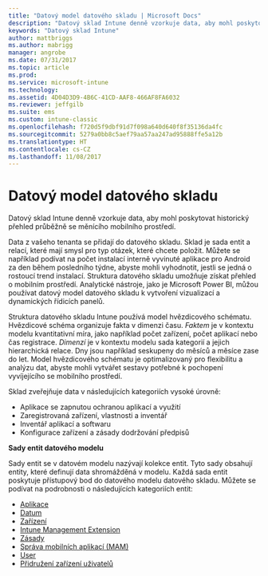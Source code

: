 ```yaml
---
title: "Datový model datového skladu | Microsoft Docs"
description: "Datový sklad Intune denně vzorkuje data, aby mohl poskytovat historický přehled průběžně se měnícího mobilního prostředí."
keywords: "Datový sklad Intune"
author: mattbriggs
ms.author: mabrigg
manager: angrobe
ms.date: 07/31/2017
ms.topic: article
ms.prod: 
ms.service: microsoft-intune
ms.technology: 
ms.assetid: 4D04D3D9-4B6C-41CD-AAF8-466AF8FA6032
ms.reviewer: jeffgilb
ms.suite: ems
ms.custom: intune-classic
ms.openlocfilehash: f720d5f9dbf91d7f098a640d640f8f35136da4fc
ms.sourcegitcommit: 5279a0bb8c5aef79aa57aa247ad95888ffe5a12b
ms.translationtype: HT
ms.contentlocale: cs-CZ
ms.lasthandoff: 11/08/2017
---
```

# <a name="data-warehouse-data-model"></a>Datový model datového skladu

Datový sklad Intune denně vzorkuje data, aby mohl poskytovat historický přehled průběžně se měnícího mobilního prostředí.

Data z vašeho tenanta se přidají do datového skladu. Sklad je sada entit a relací, které mají smysl pro typ otázek, které chcete položit. Můžete se například podívat na počet instalací interně vyvinuté aplikace pro Android za den během posledního týdne, abyste mohli vyhodnotit, jestli se jedná o rostoucí trend instalací. Struktura datového skladu umožňuje získat přehled o mobilním prostředí. Analytické nástroje, jako je Microsoft Power BI, můžou používat datový model datového skladu k vytvoření vizualizací a dynamických řídicích panelů.

Struktura datového skladu Intune používá model hvězdicového schématu. Hvězdicové schéma organizuje fakta v dimenzi času. *Faktem* je v kontextu modelu kvantitativní míra, jako například počet zařízení, počet aplikací nebo čas registrace. *Dimenzí* je v kontextu modelu sada kategorií a jejich hierarchická relace. Dny jsou například seskupeny do měsíců a měsíce zase do let. Model hvězdicového schématu je optimalizovaný pro flexibilitu a analýzu dat, abyste mohli vytvářet sestavy potřebné k pochopení vyvíjejícího se mobilního prostředí.

Sklad zveřejňuje data v následujících kategoriích vysoké úrovně:
  -  Aplikace se zapnutou ochranou aplikací a využití
  -  Zaregistrovaná zařízení, vlastnosti a inventář
  -  Inventář aplikací a softwaru
  -  Konfigurace zařízení a zásady dodržování předpisů

**Sady entit datového modelu**

Sady entit se v datovém modelu nazývají kolekce entit. Tyto sady obsahují entity, které definují data shromážděná v modelu. Každá sada entit poskytuje přístupový bod do datového modelu datového skladu. Můžete se podívat na podrobnosti o následujících kategoriích entit:

  -  [Aplikace](reports-ref-application.md)
  -  [Datum](reports-ref-date.md)
  -  [Zařízení](reports-ref-devices.md)
  -  [Intune Management Extension](reports-ref-intunemanagementextension.md)
  -  [Zásady](reports-ref-policy.md)
  -  [Správa mobilních aplikací (MAM)](reports-ref-mobile-app-management.md)
  -  [User](reports-ref-user.md)
  -  [Přidružení zařízení uživatelů](reports-ref-user-device.md)